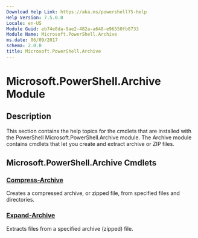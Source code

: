 ```yaml
---
Download Help Link: https://aka.ms/powershell75-help
Help Version: 7.5.0.0
Locale: en-US
Module Guid: eb74e8da-9ae2-482a-a648-e96550fb8733
Module Name: Microsoft.PowerShell.Archive
ms.date: 06/09/2017
schema: 2.0.0
title: Microsoft.PowerShell.Archive
---
```


# Microsoft.PowerShell.Archive Module

## Description

This section contains the help topics for the cmdlets that are installed with the PowerShell
Microsoft.PowerShell.Archive module. The Archive module contains cmdlets that let you create and
extract archive or ZIP files.

## Microsoft.PowerShell.Archive Cmdlets

### [Compress-Archive](Compress-Archive.md)

Creates a compressed archive, or zipped file, from specified files and directories.

### [Expand-Archive](Expand-Archive.md)

Extracts files from a specified archive (zipped) file.
